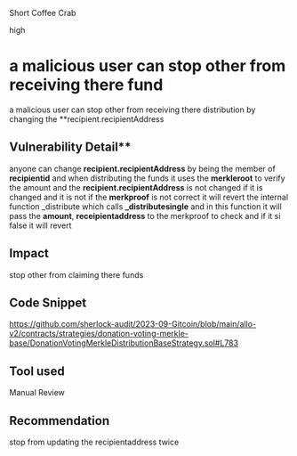Short Coffee Crab

high

# a malicious user can stop other from receiving there fund
a malicious user can stop other from receiving there distribution  by changing the  **recipient.recipientAddress 
## Vulnerability Detail**
anyone can change  **recipient.recipientAddress** by being the member of **recipientid** and when distributing the funds it uses the **merkleroot** to verify the amount and the  **recipient.recipientAddress**  is not changed if it is changed and it is not if the **merkproof** is not correct it will revert the internal function     _distribute which calls     **_distributesingle** and  in this function it will pass the **amount**, **receipientaddress** to the  merkproof to check and if it si false it will revert
## Impact
stop other from claiming there funds 

## Code Snippet
https://github.com/sherlock-audit/2023-09-Gitcoin/blob/main/allo-v2/contracts/strategies/donation-voting-merkle-base/DonationVotingMerkleDistributionBaseStrategy.sol#L783
## Tool used

Manual Review

## Recommendation
stop from updating the recipientaddress twice 